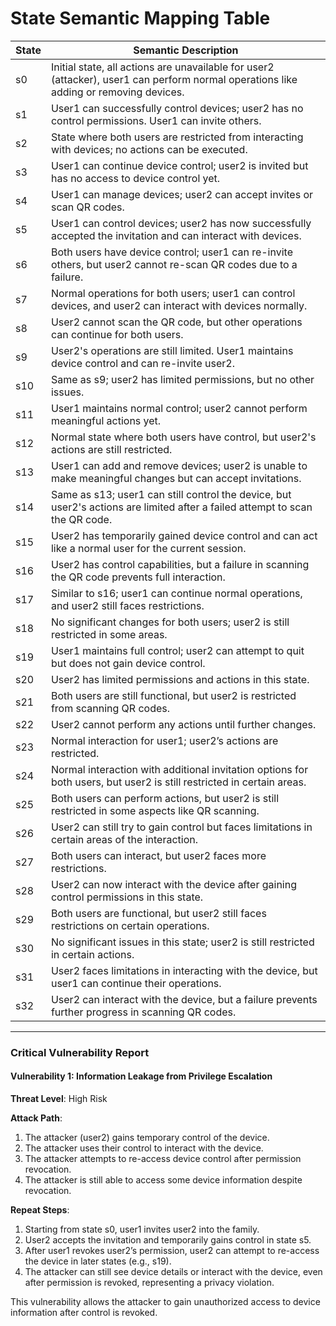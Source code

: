 # State Semantic Mapping Table

| State | Semantic Description |
|-------|----------------------|
| s0    | Initial state, all actions are unavailable for user2 (attacker), user1 can perform normal operations like adding or removing devices. |
| s1    | User1 can successfully control devices; user2 has no control permissions. User1 can invite others. |
| s2    | State where both users are restricted from interacting with devices; no actions can be executed. |
| s3    | User1 can continue device control; user2 is invited but has no access to device control yet. |
| s4    | User1 can manage devices; user2 can accept invites or scan QR codes. |
| s5    | User1 can control devices; user2 has now successfully accepted the invitation and can interact with devices. |
| s6    | Both users have device control; user1 can re-invite others, but user2 cannot re-scan QR codes due to a failure. |
| s7    | Normal operations for both users; user1 can control devices, and user2 can interact with devices normally. |
| s8    | User2 cannot scan the QR code, but other operations can continue for both users. |
| s9    | User2's operations are still limited. User1 maintains device control and can re-invite user2. |
| s10   | Same as s9; user2 has limited permissions, but no other issues. |
| s11   | User1 maintains normal control; user2 cannot perform meaningful actions yet. |
| s12   | Normal state where both users have control, but user2's actions are still restricted. |
| s13   | User1 can add and remove devices; user2 is unable to make meaningful changes but can accept invitations. |
| s14   | Same as s13; user1 can still control the device, but user2's actions are limited after a failed attempt to scan the QR code. |
| s15   | User2 has temporarily gained device control and can act like a normal user for the current session. |
| s16   | User2 has control capabilities, but a failure in scanning the QR code prevents full interaction. |
| s17   | Similar to s16; user1 can continue normal operations, and user2 still faces restrictions. |
| s18   | No significant changes for both users; user2 is still restricted in some areas. |
| s19   | User1 maintains full control; user2 can attempt to quit but does not gain device control. |
| s20   | User2 has limited permissions and actions in this state. |
| s21   | Both users are still functional, but user2 is restricted from scanning QR codes. |
| s22   | User2 cannot perform any actions until further changes. |
| s23   | Normal interaction for user1; user2’s actions are restricted. |
| s24   | Normal interaction with additional invitation options for both users, but user2 is still restricted in certain areas. |
| s25   | Both users can perform actions, but user2 is still restricted in some aspects like QR scanning. |
| s26   | User2 can still try to gain control but faces limitations in certain areas of the interaction. |
| s27   | Both users can interact, but user2 faces more restrictions. |
| s28   | User2 can now interact with the device after gaining control permissions in this state. |
| s29   | Both users are functional, but user2 still faces restrictions on certain operations. |
| s30   | No significant issues in this state; user2 is still restricted in certain actions. |
| s31   | User2 faces limitations in interacting with the device, but user1 can continue their operations. |
| s32   | User2 can interact with the device, but a failure prevents further progress in scanning QR codes. |

---

### Critical Vulnerability Report

#### Vulnerability 1: Information Leakage from Privilege Escalation

**Threat Level**: High Risk

**Attack Path**:
1. The attacker (user2) gains temporary control of the device.
2. The attacker uses their control to interact with the device.
3. The attacker attempts to re-access device control after permission revocation.
4. The attacker is still able to access some device information despite revocation.

**Repeat Steps**:
1. Starting from state s0, user1 invites user2 into the family.
2. User2 accepts the invitation and temporarily gains control in state s5.
3. After user1 revokes user2’s permission, user2 can attempt to re-access the device in later states (e.g., s19).
4. The attacker can still see device details or interact with the device, even after permission is revoked, representing a privacy violation.

This vulnerability allows the attacker to gain unauthorized access to device information after control is revoked.